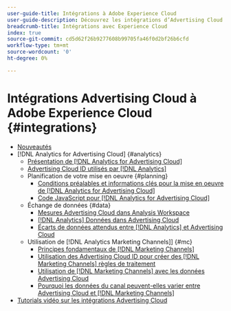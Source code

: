 ```yaml
---
user-guide-title: Intégrations à Adobe Experience Cloud
user-guide-description: Découvrez les intégrations d’Advertising Cloud DSP et de Advertising Cloud Search à d’autres produits et services Adobe Experience Cloud.
breadcrumb-title: Intégrations avec Experience Cloud
index: true
source-git-commit: cd5d62f26b9277608b99705fa46f0d2bf26b6cfd
workflow-type: tm+mt
source-wordcount: '0'
ht-degree: 0%

---
```



# Intégrations Advertising Cloud à Adobe Experience Cloud {#integrations}
<!--  and Adobe Experience Platform -->

+ [Nouveautés](/help/integrations/home.md)
+ [!DNL Analytics for Advertising Cloud] {#analytics}
   + [Présentation de [!DNL Analytics for Advertising Cloud]](/help/integrations/analytics/overview.md)
   + [Advertising Cloud ID utilisés par [!DNL Analytics]](/help/integrations/analytics/ids.md)
   + Planification de votre mise en oeuvre {#planning}
      + [Conditions préalables et informations clés pour la mise en oeuvre de  [!DNL Analytics for Advertising Cloud]](/help/integrations/analytics/prerequisites.md)
      + [Code JavaScript pour [!DNL Analytics for Advertising Cloud]](/help/integrations/analytics/javascript.md)
   + Échange de données {#data}
      + [Mesures Advertising Cloud dans Analysis Workspace](/help/integrations/analytics/advertising-cloud-metrics-in-analytics.md)
      + [[!DNL Analytics] Données dans Advertising Cloud](/help/integrations/analytics/analytics-data-in-advertising-cloud.md)
      + [Écarts de données attendus entre [!DNL Analytics] et Advertising Cloud](/help/integrations/analytics/data-variances.md)
   + Utilisation de [!DNL Analytics Marketing Channels]] {#mc}
      + [Principes fondamentaux de [!DNL Marketing Channels]](/help/integrations/analytics/marketing-channels/mc-overview.md)
      + [Utilisation des Advertising Cloud ID pour créer des [!DNL Marketing Channels] règles de traitement](/help/integrations/analytics/marketing-channels/mc-ids.md)
      + [Utilisation de [!DNL Marketing Channels] avec les données Advertising Cloud](/help/integrations/analytics/marketing-channels/mc-ac-data.md)
      + [Pourquoi les données du canal peuvent-elles varier entre Advertising Cloud et  [!DNL Marketing Channels]](/help/integrations/analytics/marketing-channels/mc-data-variances.md)
+ [Tutorials vidéo sur les intégrations Advertising Cloud](https://experienceleague.adobe.com/docs/advertising-cloud-learn/tutorials/overview.html)<!-- rename if the tutorials TOC structure changes -->
